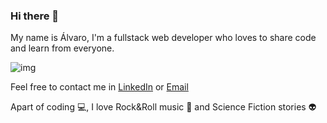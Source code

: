 ### Hi there 👋

My name is Álvaro, I'm a fullstack web developer who loves to share code and learn from everyone.

![img](https://www.codewars.com/users/alvaroariasrivero/badges/large)

Feel free to contact me in [LinkedIn](https://www.linkedin.com/in/alvaroariasrivero/) or [Email](mailto:alvaroariasrivero92@gmail.com)

Apart of coding :computer:, I love Rock&Roll music :guitar: and Science Fiction stories :alien:

<!--
**alvaroariasrivero/alvaroariasrivero** is a ✨ _special_ ✨ repository because its `README.md` (this file) appears on your GitHub profile.

Here are some ideas to get you started:

- 🔭 I’m currently working on ...
- 🌱 I’m currently learning ...
- 👯 I’m looking to collaborate on ...
- 🤔 I’m looking for help with ...
- 💬 Ask me about ...
- 📫 How to reach me: ...
- 😄 Pronouns: ...
- ⚡ Fun fact: ...
-->
